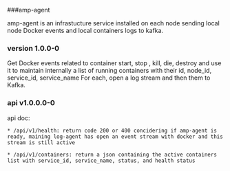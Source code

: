 ###amp-agent

amp-agent is an infrastucture service installed on each node sending local node Docker events and local containers logs to kafka.

### version 1.0.0-0

Get Docker events related to container start, stop , kill, die, destroy and use it to maintain internally a list of running containers with their id, node_id, service_id, service_name
For each, open a log stream and then them to Kafka.

### api v1.0.0.0-0

api doc:


    * /api/v1/health: return code 200 or 400 concidering if amp-agent is ready, maining log-agent has open an event stream with docker and this stream is still active

    * /api/v1/containers: return a json containing the active containers list with service_id, service_name, status, and health status